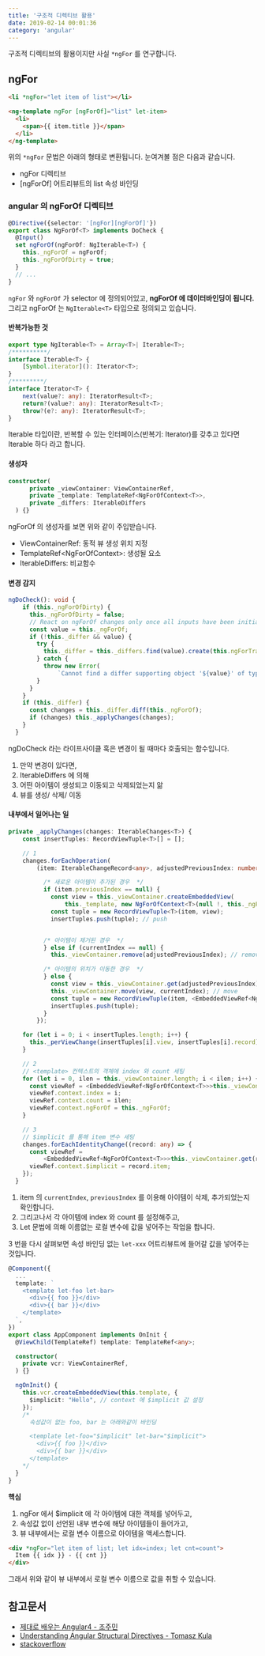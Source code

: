 ```yaml
---
title: '구조적 디렉티브 활용'
date: 2019-02-14 00:01:36
category: 'angular'
---
```


구조적 디렉티브의 활용이지만 사실 `*ngFor` 를 연구합니다.


## ngFor

```html
<li *ngFor="let item of list"></li>
```
```html
<ng-template ngFor [ngForOf]="list" let-item>
  <li>
    <span>{{ item.title }}</span>
  </li>
</ng-template>
```

위의 `*ngFor` 문법은 아래의 형태로 변환됩니다. 눈여겨볼 점은 다음과 같습니다.

* ngFor 디렉티브
* [ngForOf] 어트리뷰트의 list 속성 바인딩


### angular 의 ngForOf 디렉티브

```ts
@Directive({selector: '[ngFor][ngForOf]'})
export class NgForOf<T> implements DoCheck {
  @Input()
  set ngForOf(ngForOf: NgIterable<T>) {
    this._ngForOf = ngForOf;
    this._ngForOfDirty = true;
  }
  // ...
}
```
`ngFor` 와 `ngForOf` 가 selector 에 정의되어있고, **ngForOf 에 데이터바인딩이 됩니다.** 그리고 ngForOf 는 `NgIterable<T>` 타입으로 정의되고 있습니다.

#### 반복가능한 것

```ts
export type NgIterable<T> = Array<T>| Iterable<T>;
/**********/
interface Iterable<T> {
    [Symbol.iterator](): Iterator<T>;
}
/*********/
interface Iterator<T> {
    next(value?: any): IteratorResult<T>;
    return?(value?: any): IteratorResult<T>;
    throw?(e?: any): IteratorResult<T>;
}
```
Iterable 타입이란, 반복할 수 있는 인터페이스(반복기: Iterator)를 갖추고 있다면 Iterable 하다 라고 합니다.

#### 생성자

```ts
constructor(
      private _viewContainer: ViewContainerRef,
      private _template: TemplateRef<NgForOfContext<T>>,
      private _differs: IterableDiffers
  ) {}
```

ngForOf 의 생성자를 보면 위와 같이 주입받습니다.

* ViewContainerRef: 동적 뷰 생성 위치 지정
* TemplateRef<NgForOfContext<T>>: 생성될 요소
* IterableDiffers: 비교함수

#### 변경 감지

```ts
ngDoCheck(): void {
    if (this._ngForOfDirty) {
      this._ngForOfDirty = false;
      // React on ngForOf changes only once all inputs have been initialized
      const value = this._ngForOf;
      if (!this._differ && value) {
        try {
          this._differ = this._differs.find(value).create(this.ngForTrackBy);
        } catch {
          throw new Error(
              `Cannot find a differ supporting object '${value}' of type '${getTypeName(value)}'. NgFor only supports binding to Iterables such as Arrays.`);
        }
      }
    }
    if (this._differ) {
      const changes = this._differ.diff(this._ngForOf);
      if (changes) this._applyChanges(changes);
    }
  }
```
ngDoCheck 라는 라이프사이클 훅은 변경이 될 때마다 호출되는 함수입니다.

1. 만약 변경이 있다면,
2. IterableDiffers 에 의해
3. 어떤 아이템이 생성되고 이동되고 삭제되었는지 앎
4. 뷰를 생성/ 삭제/ 이동


#### 내부에서 일어나는 일

```ts
private _applyChanges(changes: IterableChanges<T>) {
    const insertTuples: RecordViewTuple<T>[] = [];

    // 1
    changes.forEachOperation(                                                                                 
        (item: IterableChangeRecord<any>, adjustedPreviousIndex: number, currentIndex: number) => {

          /* 새로운 아이템이 추가된 경우  */
          if (item.previousIndex == null) {
            const view = this._viewContainer.createEmbeddedView(
                this._template, new NgForOfContext<T>(null !, this._ngForOf, -1, -1), currentIndex);
            const tuple = new RecordViewTuple<T>(item, view);
            insertTuples.push(tuple); // push


          /* 아이템이 제거된 경우  */
          } else if (currentIndex == null) {
            this._viewContainer.remove(adjustedPreviousIndex); // remove

          /* 아이템의 위치가 이동한 경우  */
          } else {
            const view = this._viewContainer.get(adjustedPreviousIndex) !;
            this._viewContainer.move(view, currentIndex); // move
            const tuple = new RecordViewTuple(item, <EmbeddedViewRef<NgForOfContext<T>>>view);
            insertTuples.push(tuple);
          }
        });

    for (let i = 0; i < insertTuples.length; i++) {
      this._perViewChange(insertTuples[i].view, insertTuples[i].record);
    }

    // 2
    // <template> 컨텍스트의 객체에 index 와 count 세팅
    for (let i = 0, ilen = this._viewContainer.length; i < ilen; i++) {
      const viewRef = <EmbeddedViewRef<NgForOfContext<T>>>this._viewContainer.get(i);
      viewRef.context.index = i;
      viewRef.context.count = ilen;
      viewRef.context.ngForOf = this._ngForOf;
    }

    // 3
    // $implicit 를 통해 item 변수 세팅
    changes.forEachIdentityChange((record: any) => {
      const viewRef =
          <EmbeddedViewRef<NgForOfContext<T>>>this._viewContainer.get(record.currentIndex);
      viewRef.context.$implicit = record.item;
    });
  }
```

1. item 의 `currentIndex`, `previousIndex` 를 이용해 아이템이 삭제, 추가되었는지 확인합니다.  
2. 그리고나서 각 아이템에 index 와 count 를 설정해주고,
3. Let 문법에 의해 이름없는 로컬 변수에 값을 넣어주는 작업을 합니다.



3 번을 다시 살펴보면 속성 바인딩 없는 `let-xxx` 어트리뷰트에 들어갈 값을 넣어주는 것입니다.

```ts
@Component({
  ...
  template: `
    <template let-foo let-bar>
      <div>{{ foo }}</div>
      <div>{{ bar }}</div>
    </template>
  `,
})
export class AppComponent implements OnInit {
  @ViewChild(TemplateRef) template: TemplateRef<any>;

  constructor(
    private vcr: ViewContainerRef,
  ) {}

  ngOnInit() {
    this.vcr.createEmbeddedView(this.template, {
      $implicit: "Hello", // context 에 $implicit 값 설정
    });
    /*
      속성값이 없는 foo, bar 는 아래와같이 바인딩

      <template let-foo="$implicit" let-bar="$implicit">
        <div>{{ foo }}</div>
        <div>{{ bar }}</div>
      </template>
    */
  }
}
```

**핵심**

1. ngFor 에서 $implicit 에 각 아이템에 대한 객체를 넣어두고,
2. 속성값 없이 선언된 내부 변수에 해당 아이템들이 들어가고,
3. 뷰 내부에서는 로컬 변수 이름으로 아이템을 액세스합니다.

```html
<div *ngFor="let item of list; let idx=index; let cnt=count">
  Item {{ idx }} - {{ cnt }}
</div>
```

그래서 위와 같이 뷰 내부에서 로컬 변수 이름으로 값을 취할 수 있습니다.

## 참고문서

* [제대로 배우는 Angular4 - 조주민](http://www.yes24.com/24/goods/42497045)
* [Understanding Angular Structural Directives - Tomasz Kula](https://netbasal.com/understanding-angular-structural-directives-659acd0f67e)
* [stackoverflow](https://stackoverflow.com/questions/45055384/what-is-implicit-in-angular-2?answertab=votes#tab-top)
